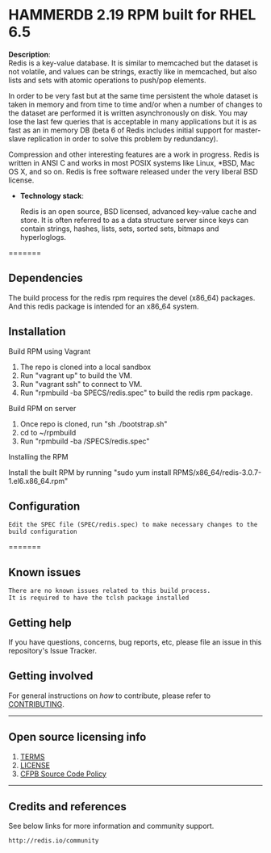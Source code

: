 # HAMMERDB 2.19 RPM built for RHEL 6.5

**Description**:  
Redis is a key-value database. It is similar to memcached but the dataset is not volatile, and values can be strings, exactly like in memcached, but also
lists and sets with atomic operations to push/pop elements.

In order to be very fast but at the same time persistent the whole dataset is taken in memory and from time to time and/or when a number of changes to the
dataset are performed it is written asynchronously on disk. You may lose the last few queries that is acceptable in many applications but it is as fast
as an in memory DB (beta 6 of Redis includes initial support for master-slave replication in order to solve this problem by redundancy).

Compression and other interesting features are a work in progress. Redis is written in ANSI C and works in most POSIX systems like Linux, *BSD, Mac OS X,
and so on. Redis is free software released under the very liberal BSD license.


  - **Technology stack**: 

    Redis is an open source, BSD licensed, advanced key-value cache and store. It is often referred to as a data structure server since keys can contain strings, hashes, lists, sets, sorted sets, bitmaps and hyperloglogs.

=======

## Dependencies

The build process for the redis rpm requires the devel (x86_64) packages. 
And this redis package is intended for an x86_64 system.

## Installation

Build RPM using Vagrant

1. The repo is cloned into a local sandbox
2. Run "vagrant up" to build the VM.
3. Run "vagrant ssh" to connect to VM.
4. Run "rpmbuild -ba SPECS/redis.spec" to build the redis rpm package.

Build RPM on server

1. Once repo is cloned, run "sh ./bootstrap.sh"
2. cd to ~/rpmbuild 
3. Run "rpmbuild -ba /SPECS/redis.spec"

Installing the RPM 

Install the built RPM by running "sudo yum install RPMS/x86_64/redis-3.0.7-1.el6.x86_64.rpm"

## Configuration

    Edit the SPEC file (SPEC/redis.spec) to make necessary changes to the build configuration

=======


## Known issues

    There are no known issues related to this build process.
    It is required to have the tclsh package installed 

## Getting help

If you have questions, concerns, bug reports, etc, please file an issue in this repository's Issue Tracker.


## Getting involved

For general instructions on _how_ to contribute, please refer to [CONTRIBUTING](CONTRIBUTING.md).


----

## Open source licensing info
1. [TERMS](TERMS.md)
2. [LICENSE](LICENSE)
3. [CFPB Source Code Policy](https://github.com/cfpb/source-code-policy/)


----

## Credits and references

See below links for more information and community support.

    http://redis.io/community
    
